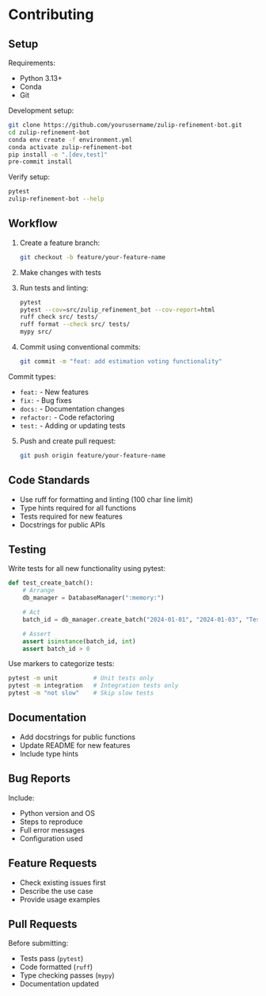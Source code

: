 # Contributing

## Setup

Requirements:
- Python 3.13+
- Conda
- Git

Development setup:

```bash
git clone https://github.com/yourusername/zulip-refinement-bot.git
cd zulip-refinement-bot
conda env create -f environment.yml
conda activate zulip-refinement-bot
pip install -e ".[dev,test]"
pre-commit install
```

Verify setup:
```bash
pytest
zulip-refinement-bot --help
```

## Workflow

1. Create a feature branch:
   ```bash
   git checkout -b feature/your-feature-name
   ```

2. Make changes with tests

3. Run tests and linting:
   ```bash
   pytest
   pytest --cov=src/zulip_refinement_bot --cov-report=html
   ruff check src/ tests/
   ruff format --check src/ tests/
   mypy src/
   ```

4. Commit using conventional commits:
   ```bash
   git commit -m "feat: add estimation voting functionality"
   ```

Commit types:
- `feat:` - New features
- `fix:` - Bug fixes
- `docs:` - Documentation changes
- `refactor:` - Code refactoring
- `test:` - Adding or updating tests

5. Push and create pull request:
   ```bash
   git push origin feature/your-feature-name
   ```

## Code Standards

- Use ruff for formatting and linting (100 char line limit)
- Type hints required for all functions
- Tests required for new features
- Docstrings for public APIs


## Testing

Write tests for all new functionality using pytest:

```python
def test_create_batch():
    # Arrange
    db_manager = DatabaseManager(":memory:")

    # Act
    batch_id = db_manager.create_batch("2024-01-01", "2024-01-03", "Test User")

    # Assert
    assert isinstance(batch_id, int)
    assert batch_id > 0
```

Use markers to categorize tests:
```bash
pytest -m unit          # Unit tests only
pytest -m integration   # Integration tests only
pytest -m "not slow"    # Skip slow tests
```

## Documentation

- Add docstrings for public functions
- Update README for new features
- Include type hints

## Bug Reports

Include:
- Python version and OS
- Steps to reproduce
- Full error messages
- Configuration used

## Feature Requests

- Check existing issues first
- Describe the use case
- Provide usage examples

## Pull Requests

Before submitting:
- Tests pass (`pytest`)
- Code formatted (`ruff`)
- Type checking passes (`mypy`)
- Documentation updated
